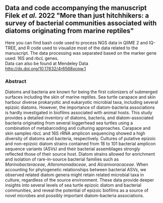 ## Data and code accompanying the manuscript Filek *et al.* 2022 "More than just hitchhikers: a survey of bacterial communities associated with diatoms originating from marine reptiles"
  
Here you can find bash code used to process NGS data in QIIME 2 and IQ-TREE, and R code used to visualize most of the data related to the manuscript. The data processing was separated based on the marker gene used: 16S and *rbcL* genes.  
Data can also be found at Mendeley Data http://dx.doi.org/10.17632/4r6568xcpw.1
  
### Abstract
Diatoms and bacteria are known for being the first colonizers of submerged surfaces including the skin of marine reptiles. Sea turtle carapace and skin harbour diverse prokaryotic and eukaryotic microbial taxa, including several epizoic diatoms. However, the importance of diatom-bacteria associations is hardly investigated in biofilms associated with animal hosts. This study provides a detailed inventory of diatoms, bacteria, and diatom-associated bacteria originating from several loggerhead sea turtles using a combination of metabarcoding and culturing approaches. Carapace and skin samples *rbcL* and 16S rRNA amplicon sequencing showed a high diversity of diatoms and bacteria, respectively. Cultures of putative epizoic and non-epizoic diatom strains contained from 18 to 101 bacterial amplicon sequence variants (ASVs) and their bacterial assemblages strongly reflected those of their source host. Diatom strains allowed for enrichment and isolation of rare-in-source bacterial families such as *Marinobacteraceae*, *Alteromonadaceae*, and *Alcanivoracaceae*. When accounting for phylogenetic relationships between bacterial ASVs, we observed related diatom genera might retain related microbial taxa in culture, regardless of the source environment. These data provide deeper insights into several levels of sea turtle epizoic diatom and bacterial communities, and reveal the potential of epizoic biofilms as a source of novel microbes and possibly important diatom-bacteria associations.

